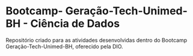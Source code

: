 # Bootcamp- Geração-Tech-Unimed-BH - Ciência de Dados


Repositório criado para as atividades desenvolvidas dentro do Bootcamp Geração-Tech-Unimed-BH, oferecido pela DIO.

